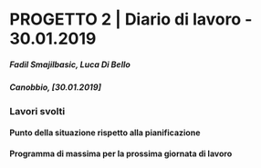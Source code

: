 # PROGETTO 2 | Diario di lavoro - 30.01.2019
##### Fadil Smajilbasic, Luca Di Bello
##### Canobbio, [30.01.2019]

### Lavori svolti


<!-- #### Problemi riscontrati e soluzioni adottate -->


#### Punto della situazione rispetto alla pianificazione

#### Programma di massima per la prossima giornata di lavoro
